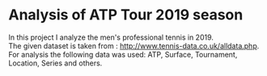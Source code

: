 # Analysis of ATP Tour 2019 season
In this project I analyze the men's professional tennis in 2019. \
The given dataset is taken from : http://www.tennis-data.co.uk/alldata.php. \
For analysis the following data was used: ATP, Surface, Tournament, Location, Series and others.  

